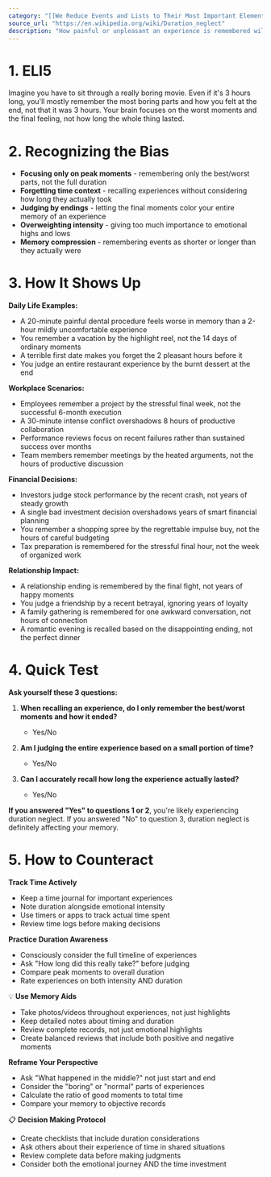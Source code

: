 ```yaml
---
category: "[[We Reduce Events and Lists to Their Most Important Elements]]"
source_url: "https://en.wikipedia.org/wiki/Duration_neglect"
description: "How painful or unpleasant an experience is remembered will not be determined by the duration of this painful- or unpleasantness."
---
```


# 1. ELI5

Imagine you have to sit through a really boring movie. Even if it's 3 hours long, you'll mostly remember the most boring parts and how you felt at the end, not that it was 3 hours. Your brain focuses on the worst moments and the final feeling, not how long the whole thing lasted.

# 2. Recognizing the Bias

- **Focusing only on peak moments** - remembering only the best/worst parts, not the full duration
- **Forgetting time context** - recalling experiences without considering how long they actually took
- **Judging by endings** - letting the final moments color your entire memory of an experience
- **Overweighting intensity** - giving too much importance to emotional highs and lows
- **Memory compression** - remembering events as shorter or longer than they actually were

# 3. How It Shows Up

**Daily Life Examples:**
- A 20-minute painful dental procedure feels worse in memory than a 2-hour mildly uncomfortable experience
- You remember a vacation by the highlight reel, not the 14 days of ordinary moments
- A terrible first date makes you forget the 2 pleasant hours before it
- You judge an entire restaurant experience by the burnt dessert at the end

**Workplace Scenarios:**
- Employees remember a project by the stressful final week, not the successful 6-month execution
- A 30-minute intense conflict overshadows 8 hours of productive collaboration
- Performance reviews focus on recent failures rather than sustained success over months
- Team members remember meetings by the heated arguments, not the hours of productive discussion

**Financial Decisions:**
- Investors judge stock performance by the recent crash, not years of steady growth
- A single bad investment decision overshadows years of smart financial planning
- You remember a shopping spree by the regrettable impulse buy, not the hours of careful budgeting
- Tax preparation is remembered for the stressful final hour, not the week of organized work

**Relationship Impact:**
- A relationship ending is remembered by the final fight, not years of happy moments
- You judge a friendship by a recent betrayal, ignoring years of loyalty
- A family gathering is remembered for one awkward conversation, not hours of connection
- A romantic evening is recalled based on the disappointing ending, not the perfect dinner

# 4. Quick Test

**Ask yourself these 3 questions:**

1. **When recalling an experience, do I only remember the best/worst moments and how it ended?**
   - Yes/No

2. **Am I judging the entire experience based on a small portion of time?**
   - Yes/No

3. **Can I accurately recall how long the experience actually lasted?**
   - Yes/No

**If you answered "Yes" to questions 1 or 2**, you're likely experiencing duration neglect. If you answered "No" to question 3, duration neglect is definitely affecting your memory.

# 5. How to Counteract

**Track Time Actively**
- Keep a time journal for important experiences
- Note duration alongside emotional intensity
- Use timers or apps to track actual time spent
- Review time logs before making decisions

**Practice Duration Awareness**
- Consciously consider the full timeline of experiences
- Ask "How long did this really take?" before judging
- Compare peak moments to overall duration
- Rate experiences on both intensity AND duration

💡 **Use Memory Aids**

- Take photos/videos throughout experiences, not just highlights
- Keep detailed notes about timing and duration
- Review complete records, not just emotional highlights
- Create balanced reviews that include both positive and negative moments

 **Reframe Your Perspective**
- Ask "What happened in the middle?" not just start and end
- Consider the "boring" or "normal" parts of experiences
- Calculate the ratio of good moments to total time
- Compare your memory to objective records

📋 **Decision Making Protocol**

- Create checklists that include duration considerations
- Ask others about their experience of time in shared situations
- Review complete data before making judgments
- Consider both the emotional journey AND the time investment

